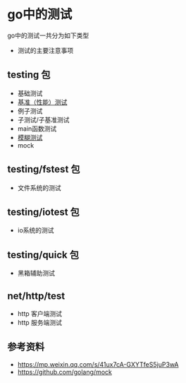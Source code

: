# go中的测试
go中的测试一共分为如下类型
- 测试的主要注意事项
## testing 包
- 基础测试
- [基准（性能）测试](./基准测试.md)
- 例子测试
- 子测试/子基准测试
- main函数测试
- [模糊测试](./模糊测试.md)
- mock
## testing/fstest 包
- 文件系统的测试
## testing/iotest 包
- io系统的测试
## testing/quick 包
- 黑箱辅助测试
## net/http/test
- http 客户端测试
- http 服务端测试
## 参考资料
- https://mp.weixin.qq.com/s/41ux7cA-GXYTfeS5juP3wA
- https://github.com/golang/mock